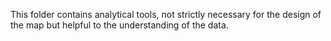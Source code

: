 This folder contains analytical tools, not strictly necessary for the design of the map but helpful to the understanding of the data.

